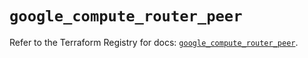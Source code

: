 # `google_compute_router_peer`

Refer to the Terraform Registry for docs: [`google_compute_router_peer`](https://registry.terraform.io/providers/hashicorp/google/5.34.0/docs/resources/compute_router_peer).
